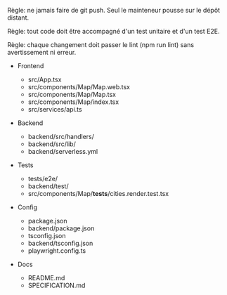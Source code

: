 Règle: ne jamais faire de git push. Seul le mainteneur pousse sur le dépôt distant.

Règle: tout code doit être accompagné d'un test unitaire et d'un test E2E.

Règle: chaque changement doit passer le lint (npm run lint) sans avertissement ni erreur.

- Frontend
  - src/App.tsx
  - src/components/Map/Map.web.tsx
  - src/components/Map/Map.tsx
  - src/components/Map/index.tsx
  - src/services/api.ts

- Backend
  - backend/src/handlers/
  - backend/src/lib/
  - backend/serverless.yml

- Tests
  - tests/e2e/
  - backend/test/
  - src/components/Map/__tests__/cities.render.test.tsx

- Config
  - package.json
  - backend/package.json
  - tsconfig.json
  - backend/tsconfig.json
  - playwright.config.ts

- Docs
  - README.md
  - SPECIFICATION.md

